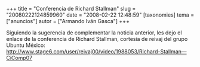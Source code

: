 +++
title = "Conferencia de Richard Stallman"
slug = "20080222124859960"
date = "2008-02-22 12:48:59"
[taxonomies]
tema = ["anuncios"]
autor = ["Armando Iván Gasca"]
+++

Siguiendo la sugerencia de complementar la noticia anterior, les dejo el
enlace de la conferencia de Richard Stallman, cortesía de reivaj del
grupo Ubuntu México:
<a href="http://www.stage6.com/user/reivaj00/video/1988053/Richard-Stallman---CiComp07">http://www.stage6.com/user/reivaj00/video/1988053/Richard-Stallman—CiComp07</a>


